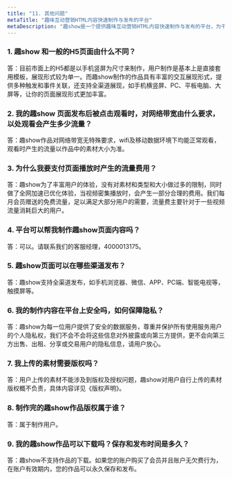 ```yaml
---
title: "11. 其他问题"
metaTitle: "趣味互动营销HTML内容快速制作与发布的平台"
metaDescription: "趣show是一个提供趣味互动营销HTML内容快速制作与发布的平台，为千万的品牌主，中小商家和自媒体提供全新的互动营销视频制作技术支持与营销生态整合。"
---
```


### 1. 趣show 和一般的H5页面由什么不同？

答：目前市面上的H5都是以手机竖屏为尺寸来制作，用户制作是基本上是直接套用模板，展现形式较为单一。而趣show制作的作品具有丰富的交互展现形式，提供多种触发和事件关联，还支持全渠道展现，如手机横竖屏、PC、平板电脑、大屏等，让你的页面展现形式更加丰富。

### 2. 我的趣show 页面发布后被点击观看时，对网络带宽由什么要求，以处观看会产生多少流量？

答：趣show作品对网络带宽无特殊要求，wifi及移动数据环境下均能正常观看，观看时产生的流量以作品中的素材大小为准。

### **3. 为什么我要支付页面播放时产生的流量费用？**

答：趣show为了丰富用户的体验，没有对素材和类型和大小做过多的限制，同时做了全网加速已优化体验，当视频密集播放时，会产生一部分合理的费用。我们每月会员赠送的免费流量，足以满足大部分用户的需要，流量费主要针对于一些视频流量消耗巨大的用户。

### **4. 平台可以帮我制作趣show页面内容吗？**

答：可以。请联系我们的客服经理，4000013175。

### **5. 趣show页面可以在哪些渠道发布？**

答：趣show支持全渠道发布，如手机浏览器、微信、APP、PC端、智能电视等，触摸屏等。

### **6. 我的制作内容在平台上安全吗，如何保障隐私？**

答：趣show为每一位用户提供了安全的数据服务，尊重并保护所有使用服务用户的个人隐私权，我们不会不会将这些信息对外披露或向第三方提供，更不会向第三方出售、出租、分享或交易用户的隐私信息，请用户放心。

### **7. 我上传的素材需要版权吗？**

答：用户上传的素材不能涉及到版权及授权问题，趣show对用户自行上传的素材版权概不负责，具体内容详见《版权声明》。

### **8. 制作完的趣show作品版权属于谁？**

答：属于制作用户。

### **9. 我的趣show作品可以下载吗？保存和发布时间是多久？**

答：趣show不支持作品的下载。如果您的账户购买了会员并且账户无欠费行为，在账户有效期内，您的作品可以永久保存和发布。